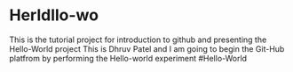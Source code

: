 # Herldllo-wo
This is the tutorial project for introduction to github and presenting the Hello-World project
This is Dhruv Patel and I am going to begin the Git-Hub platfrom by performing the Hello-world experiment #Hello-World
